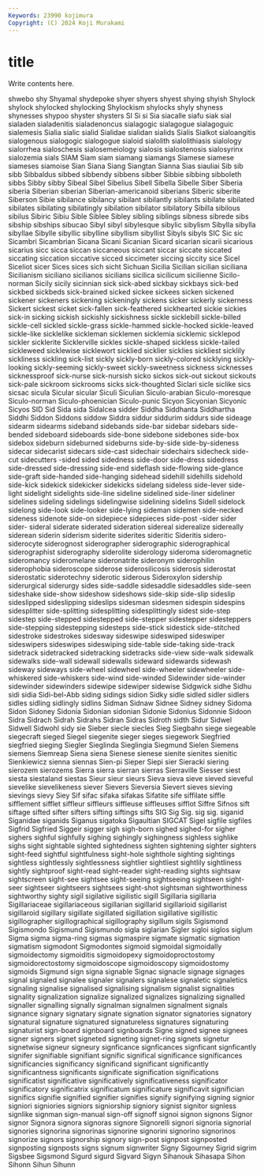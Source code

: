 ```yaml
---
Keywords: 23990 kojimura
Copyright: (C) 2024 Koji Murakami
---
```


# title

Write contents here.



 shwebo shy Shyamal shydepoke
shyer shyers shyest shying shyish Shylock shylock shylocked shylocking Shylockism
shylocks shyly shyness shynesses shypoo shyster shysters SI Si si
Sia siacalle siafu siak sial sialaden sialadenitis sialadenoncus sialagogic sialagogue
sialagoguic sialemesis Sialia sialic sialid Sialidae sialidan sialids Sialis Sialkot
sialoangitis sialogenous sialogogic sialogogue sialoid sialolith sialolithiasis sialology sialorrhea sialoschesis
sialosemeiology sialosis sialostenosis sialosyrinx sialozemia sials SIAM Siam siam siamang
siamangs Siamese siamese siameses siamoise Sian Siana Siang Siangtan Sianna
Sias siauliai Sib sib sibb Sibbaldus sibbed sibbendy sibbens sibber
Sibbie sibbing sibboleth sibbs Sibby sibby Sibeal Sibel Sibelius Sibell
Sibella Sibelle Siber Siberia siberia Siberian siberian Siberian-americanoid siberians Siberic
siberite Siberson Sibie sibilance sibilancy sibilant sibilantly sibilants sibilate sibilated
sibilates sibilating sibilatingly sibilation sibilator sibilatory Sibilla sibilous sibilus Sibiric
Sibiu Sible Siblee Sibley sibling siblings sibness sibrede sibs sibship
sibships sibucao Sibyl sibyl sibylesque sibylic sibylism Sibylla sibylla sibyllae
Sibylle sibyllic sibylline sibyllism sibyllist Sibyls sibyls SIC Sic sic
Sicambri Sicambrian Sicana Sicani Sicanian Sicard sicarian sicarii sicarious sicarius
sicc sicca siccan siccaneous siccant siccar siccate siccated siccating siccation
siccative sicced siccimeter siccing siccity sice Sicel Siceliot sicer Sices
sices sich sicht Sichuan Sicilia Sicilian sicilian siciliana Sicilianism siciliano
sicilianos sicilians sicilica sicilicum sicilienne Sicilo-norman Sicily sicily sicinnian sick
sick-abed sickbay sickbays sick-bed sickbed sickbeds sick-brained sicked sickee sickees
sicken sickened sickener sickeners sickening sickeningly sickens sicker sickerly sickerness
Sickert sickest sicket sick-fallen sick-feathered sickhearted sickie sickies sick-in sicking
sickish sickishly sickishness sickle sicklebill sickle-billed sickle-cell sickled sickle-grass sickle-hammed
sickle-hocked sickle-leaved sickle-like sicklelike sickleman sicklemen sicklemia sicklemic sicklepod sickler
sicklerite Sicklerville sickles sickle-shaped sickless sickle-tailed sickleweed sicklewise sicklewort sicklied
sicklier sicklies sickliest sicklily sickliness sickling sick-list sickly sickly-born sickly-colored
sicklying sickly-looking sickly-seeming sickly-sweet sickly-sweetness sickness sicknesses sicknessproof sick-nurse sick-nursish
sicko sickos sick-out sickout sickouts sick-pale sickroom sickrooms sicks sick-thoughted
Siclari sicle siclike sics sicsac sicula Sicular sicular Siculi Siculian
Siculo-arabian Siculo-moresque Siculo-norman Siculo-phoenician Siculo-punic Sicyon Sicyonian Sicyonic Sicyos SID
Sid Sida sida Sidalcea sidder Siddha Siddhanta Siddhartha Siddhi Siddon
Siddons siddow Siddra siddur siddurim siddurs side sideage sidearm sidearms
sideband sidebands side-bar sidebar sidebars side-bended sideboard sideboards side-bone sidebone
sidebones side-box sidebox sideburn sideburned sideburns side-by-side side-by-sideness sidecar sidecarist
sidecars side-cast sidechair sidechairs sidecheck side-cut sidecutters -sided sided sidedness
side-door side-dress sidedress side-dressed side-dressing side-end sideflash side-flowing side-glance side-graft
side-handed side-hanging sidehead sidehill sidehills sidehold side-kick sidekick sidekicker sidekicks
sidelang sideless side-lever side-light sidelight sidelights side-line sideline sidelined side-liner
sideliner sidelines sideling sidelings sidelingwise sidelining sidelins Sidell sidelock sidelong
side-look side-looker side-lying sideman sidemen side-necked sideness sidenote side-on sidepiece
sidepieces side-post -sider sider sider- sideral siderate siderated sideration sidereal
siderealize sidereally siderean siderin siderism siderite siderites sideritic Sideritis sidero-
siderocyte siderognost siderographer siderographic siderographical siderographist siderography siderolite siderology sideroma
sideromagnetic sideromancy sideromelane sideronatrite sideronym siderophilin siderophobia sideroscope siderose siderosilicosis
siderosis siderostat siderostatic siderotechny siderotic siderous Sideroxylon sidership siderurgical siderurgy
sides side-saddle sidesaddle sidesaddles side-seen sideshake side-show sideshow sideshows side-skip
side-slip sideslip sideslipped sideslipping sideslips sidesman sidesmen sidespin sidespins sidesplitter
side-splitting sidesplitting sidesplittingly sidest side-step sidestep side-stepped sidestepped side-stepper sidestepper
sidesteppers side-stepping sidestepping sidesteps side-stick sidestick side-stitched sidestroke sidestrokes sidesway
sideswipe sideswiped sideswiper sideswipers sideswipes sideswiping side-table side-taking side-track sidetrack
sidetracked sidetracking sidetracks side-view side-walk sidewalk sidewalks side-wall sidewall sidewalls
sideward sidewards sidewash sideway sideways side-wheel sidewheel side-wheeler sidewheeler side-whiskered
side-whiskers side-wind side-winded Sidewinder side-winder sidewinder sidewinders sidewipe sidewiper sidewise
Sidgwick sidhe Sidhu sidi sidia Sidi-bel-Abb siding sidings sidion Sidky
sidle sidled sidler sidlers sidles sidling sidlingly sidlins Sidman Sidnaw
Sidnee Sidney sidney Sidoma Sidon Sidoney Sidonia Sidonian sidonian Sidonie
Sidonius Sidonnie Sidoon Sidra Sidrach Sidrah Sidrahs Sidran Sidras Sidroth
sidth Sidur Sidwel Sidwell Sidwohl sidy sie Sieber siecle siecles
Sieg Siegbahn siege siegeable siegecraft sieged Siegel siegenite sieger sieges
siegework Siegfried siegfried sieging Siegler Sieglinda Sieglingia Siegmund Sielen Siemens
siemens Siemreap Siena siena Sienese sienese sienite sienites sienitic Sienkiewicz
sienna siennas Sien-pi Sieper Siepi sier Sieracki siering sierozem sierozems
Sierra sierra sierran sierras Sierraville Siesser siest siesta siestaland siestas
Sieur sieur sieurs Sieva sieva sieve sieved sieveful sievelike sievelikeness
siever Sievers Sieversia Sievert sieves sieving sievings sievy Siey Sif
sifac sifaka sifakas Sifatite sife siffilate siffle sifflement sifflet siffleur
siffleurs siffleuse siffleuses sifflot Siffre Sifnos sift siftage sifted sifter
sifters sifting siftings sifts SIG Sig Sig. sig sig. siganid
Siganidae siganids Siganus sigatoka Sigaultian SIGCAT Sigel sigfile sigfiles Sigfrid
Sigfried Siggeir sigger sigh sigh-born sighed sighed-for sigher sighers sighful
sighfully sighing sighingly sighingness sighless sighlike sighs sight sightable sighted
sightedness sighten sightening sighter sighters sight-feed sightful sightfulness sight-hole sighthole
sighting sightings sightless sightlessly sightlessness sightlier sightliest sightlily sightliness sightly
sightproof sight-read sight-reader sight-reading sights sightsaw sightscreen sight-see sightsee sight-seeing
sightseeing sightseen sight-seer sightseer sightseers sightsees sight-shot sightsman sightworthiness sightworthy
sighty sigil sigilative sigilistic sigill Sigillaria sigillaria Sigillariaceae sigillariaceous sigillarian
sigillarid sigillarioid sigillarist sigillaroid sigillary sigillate sigillated sigillation sigillative sigillistic
sigillographer sigillographical sigillography sigillum sigils Sigismond Sigismondo Sigismund Sigismundo sigla
siglarian Sigler sigloi siglos siglum Sigma sigma sigma-ring sigmas sigmaspire
sigmate sigmatic sigmation sigmatism sigmodont Sigmodontes sigmoid sigmoidal sigmoidally sigmoidectomy
sigmoiditis sigmoidopexy sigmoidoproctostomy sigmoidorectostomy sigmoidoscope sigmoidoscopy sigmoidostomy sigmoids Sigmund sign
signa signable Signac signacle signage signages signal signaled signalee signaler
signalers signalese signaletic signaletics signaling signalise signalised signalising signalism signalist
signalities signality signalization signalize signalized signalizes signalizing signalled signaller signalling
signally signalman signalmen signalment signals signance signary signatary signate signation
signator signatories signatory signatural signature signatured signatureless signatures signaturing signaturist
sign-board signboard signboards Signe signed signee signees signer signers signet
signeted signeting signet-ring signets signetur signetwise signeur signeury signficance signficances
signficant signficantly signifer signifiable signifiant signific significal significance significances significancies
significancy significand significant significantly significantness significants significate signification significations significatist
significative significatively significativeness significator significatory significatrix significatum significature significavit significian
significs signifie signified signifier signifies signify signifying signing signior signiori
signiories signiors signiorship signiory signist signitor signless signlike signman sign-manual
sign-off signoff signoi signon signons Signor signor Signora signora signoras
signore Signorelli signori signoria signorial signories signorina signorinas signorine signorini
signorino signorinos signorize signors signorship signory sign-post signpost signposted signposting
signposts signs signum signwriter Signy Sigourney Sigrid sigrim Sigsbee Sigsmond
Sigurd sigurd Sigvard Sigyn Sihanouk Sihasapa Sihon Sihonn Sihun Sihunn

